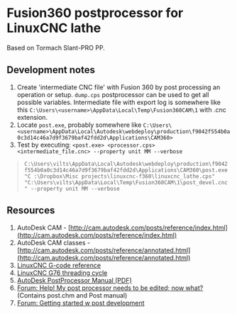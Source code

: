 # Fusion360 postprocessor for LinuxCNC lathe

Based on Tormach Slant-PRO PP.


## Development notes

1. Create 'intermediate CNC file' with Fusion 360 by post processing an operation or setup. `dump.cps` postprocessor can be used to get all possible variables.
   Intermediate file with export log is somewhere like this `C:\Users\<username>\AppData\Local\Temp\Fusion360CAM\1` with .cnc extension.
2. Locate `post.exe`, probably somewhere like `C:\Users\<username>\AppData\Local\Autodesk\webdeploy\production\f9042f554b0a0c3d14c46a7d9f3679baf42fdd2d\Applications\CAM360>`
3. Test by executing:
  `<post.exe> <processor.cps> <intermediate_file.cnc> --property unit MM --verbose` 



>`C:\Users\vilts\AppData\Local\Autodesk\webdeploy\production\f9042f554b0a0c3d14c46a7d9f3679baf42fdd2d\Applications\CAM360\post.exe "C
:\Dropbox\Misc projects\linuxcnc-f360\linuxcnc_lathe.cps"  "C:\Users\vilts\AppData\Local\Temp\Fusion360CAM\1\post_devel.cnc" --property unit MM --verbose`

## Resources
1. AutoDesk CAM - [http://cam.autodesk.com/posts/reference/index.html](http://cam.autodesk.com/posts/reference/index.html)
2. AutoDesk CAM classes - [http://cam.autodesk.com/posts/reference/annotated.html](http://cam.autodesk.com/posts/reference/annotated.html)
3. [LinuxCNC G-code reference](http://linuxcnc.org/docs/html/gcode/g-code.html)
4. [LinuxCNC G76 threading cycle](http://linuxcnc.org/docs/html/gcode/g-code.html#gcode:g76)
5. [AutoDesk PostProcessor Manual (PDF)](http://fab.cba.mit.edu/content/tools/hurco_mill/hurco_post_processor_explanation_docs/Autodesk%20Post%20Processor%20manual-sm-130829.pdf)
6. [Forum: Help! My post processor needs to be edited; now what?](https://forums.autodesk.com/t5/hsm-post-processor-forum/help-my-post-processor-needs-to-be-edited-now-what/td-p/6095934?nobounce=) (Contains post.chm and Post manual)
7. [Forum: Getting started w post development](https://forums.autodesk.com/t5/hsm-post-processor-forum/getting-started-modify-posts/td-p/6371381)
